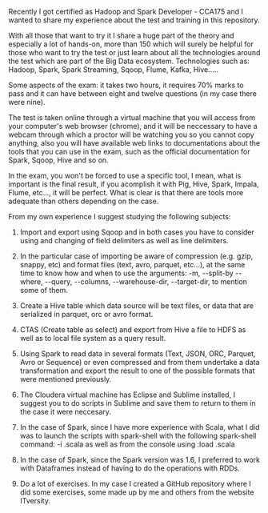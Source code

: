 Recently I got certified as Hadoop and Spark Developer - CCA175 and I wanted to share my experience about the test and training in this repository.

With all those that want to try it I share a huge part of the theory and especially a lot of hands-on, more than 150 which will surely be helpful for those who want to try the test or just learn about all the technologies around the test which are part of the Big Data ecosystem.
Technologies such as: Hadoop, Spark, Spark Streaming, Sqoop, Flume, Kafka, Hive.....

Some aspects of the exam: it takes two hours, it requires 70% marks to pass and it can have between eight and twelve questions (in my case there were nine).

The test is taken online through a virtual machine that you will access from your computer's web browser (chrome), and it will be neccessary to have a webcam through which a proctor will be watching you so you cannot copy anything, also you will have available web links to documentations about the tools that you can use in the exam, such as the official documentation for Spark, Sqoop, Hive and so on.

In the exam, you won't be forced to use a specific tool, I mean, what is important is the final result, if you acomplish it with Pig, Hive, Spark, Impala, Flume, etc..., it will be perfect. What is clear is that there are tools more adequate than others depending on the case.

From my own experience I suggest studying the following subjects:

1) Import and export using Sqoop and in both cases you have to consider using and changing of field delimiters as well as line delimiters.

2) In the particular case of importing be aware of compression (e.g. gzip, snappy, etc) and format files (text, avro, parquet, etc...), at the same time to know how and when to use the arguments: -m, --split-by --where, --query, --columns, --warehouse-dir, --target-dir, to mention some of them.

3) Create a Hive table which data source will be text files, or data that are serialized in parquet, orc or avro format.

4) CTAS (Create table as select) and export from Hive a file to HDFS as well as to local file system as a query result.

5) Using Spark to read data in several formats (Text, JSON, ORC, Parquet, Avro or Sequence) or even compressed and from them undertake a data transformation and export the result to one of the possible formats that were mentioned previously.

6) The Cloudera virtual machine has Eclipse and Sublime installed, I suggest you to do scripts in Sublime and save them to return to them in the case it were neccesary.

7) In the case of Spark, since I have more experience with Scala, what I did was to launch the scripts with spark-shell with the following spark-shell command: -i <file>.scala as well as from the console using :load <file>.scala

8) In the case of Spark, since the Spark version was 1.6, I preferred to work with Dataframes instead of having to do the operations with RDDs.

9) Do a lot of exercises. In my case I created a GitHub repository where I did some exercises, some made up by me and others from the website ITversity.